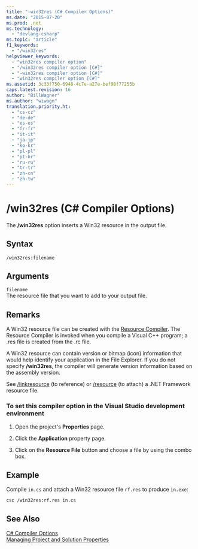 ```yaml
---
title: "-win32res (C# Compiler Options)"
ms.date: "2015-07-20"
ms.prod: .net
ms.technology: 
  - "devlang-csharp"
ms.topic: "article"
f1_keywords: 
  - "/win32res"
helpviewer_keywords: 
  - "win32res compiler option"
  - "/win32res compiler option [C#]"
  - "-win32res compiler option [C#]"
  - "win32res compiler option [C#]"
ms.assetid: 3c33f750-6948-4c7e-a27e-bef98f77255b
caps.latest.revision: 16
author: "BillWagner"
ms.author: "wiwagn"
translation.priority.ht: 
  - "cs-cz"
  - "de-de"
  - "es-es"
  - "fr-fr"
  - "it-it"
  - "ja-jp"
  - "ko-kr"
  - "pl-pl"
  - "pt-br"
  - "ru-ru"
  - "tr-tr"
  - "zh-cn"
  - "zh-tw"
---
```

# /win32res (C# Compiler Options)
The **/win32res** option inserts a Win32 resource in the output file.  
  
## Syntax  
  
```console  
/win32res:filename  
```  
  
## Arguments  
 `filename`  
 The resource file that you want to add to your output file.  
  
## Remarks  
 A Win32 resource file can be created with the [Resource Compiler](http://go.microsoft.com/fwlink/?LinkId=148370). The Resource Compiler is invoked when you compile a Visual C++ program; a .res file is created from the .rc file.  
  
 A Win32 resource can contain version or bitmap (icon) information that would help identify your application in the File Explorer. If you do not specify **/win32res**, the compiler will generate version information based on the assembly version.  
  
 See [/linkresource](../../../csharp/language-reference/compiler-options/linkresource-compiler-option.md) (to reference) or [/resource](../../../csharp/language-reference/compiler-options/resource-compiler-option.md) (to attach) a .NET Framework resource file.  
  
### To set this compiler option in the Visual Studio development environment  
  
1.  Open the project's **Properties** page.  
  
2.  Click the **Application** property page.  
  
3.  Click on the **Resource File** button and choose a file by using the combo box.  
  
## Example  
 Compile `in.cs` and attach a Win32 resource file `rf.res` to produce `in.exe`:  
  
```console  
csc /win32res:rf.res in.cs  
```  
  
## See Also  
 [C# Compiler Options](../../../csharp/language-reference/compiler-options/index.md)   
 [Managing Project and Solution Properties](/visualstudio/ide/managing-project-and-solution-properties)
